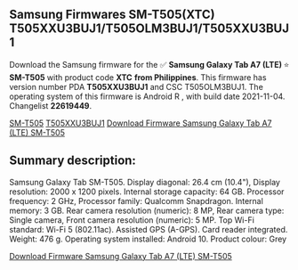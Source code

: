<h2>Samsung Firmwares SM-T505(XTC) T505XXU3BUJ1/T505OLM3BUJ1/T505XXU3BUJ1</h2>
Download the Samsung firmware for the ✅ <strong>Samsung Galaxy Tab A7 (LTE) </strong> ⭐ <strong>SM-T505</strong> with product code <strong>XTC</strong> <strong> from Philippines</strong>. This firmware has version number PDA <strong>T505XXU3BUJ1</strong> and CSC T505OLM3BUJ1. The operating system of this firmware is Android R , with build date 2021-11-04. Changelist <strong>22619449</strong>.


[SM-T505](https://samfirm.shop/samsung/model/SM-T505)
[T505XXU3BUJ1](https://samfirm.shop/samsung/pda/T505XXU3BUJ1)
[Download Firmware Samsung Galaxy Tab A7 (LTE) SM-T505](https://samfirm.shop/samsung/firmware/471494)
<h2>Summary description:</h2>
<p>Samsung Galaxy Tab SM-T505. Display diagonal: 26.4 cm (10.4"), Display resolution: 2000 x 1200 pixels. Internal storage capacity: 64 GB. Processor frequency: 2 GHz, Processor family: Qualcomm Snapdragon. Internal memory: 3 GB. Rear camera resolution (numeric): 8 MP, Rear camera type: Single camera, Front camera resolution (numeric): 5 MP. Top Wi-Fi standard: Wi-Fi 5 (802.11ac). Assisted GPS (A-GPS). Card reader integrated. Weight: 476 g. Operating system installed: Android 10. Product colour: Grey</p>


[Download Firmware Samsung Galaxy Tab A7 (LTE) SM-T505](https://samfirm.shop/samsung/firmware/471494)
